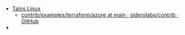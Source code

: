 - [Talos Linux](https://www.talos.dev/)
	- [contrib/examples/terraform/azure at main · siderolabs/contrib · GitHub](https://github.com/siderolabs/contrib/tree/main/examples/terraform/azure)
-